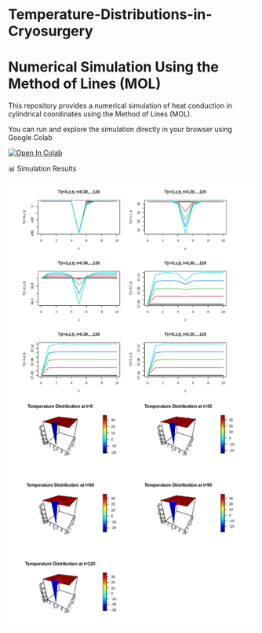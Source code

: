 # Temperature-Distributions-in-Cryosurgery
# Numerical Simulation Using the Method of Lines (MOL)

This repository provides a numerical simulation of heat conduction in cylindrical coordinates using the Method of Lines (MOL).

You can run and explore the simulation directly in your browser using Google Colab

[![Open In Colab](https://colab.research.google.com/assets/colab-badge.svg)](https://colab.research.google.com/drive/1Ae20rT4CQbv_8Bou3ZgvT16lY4TcigzN?usp=sharing)

📊 Simulation Results

![2D Temperature Distribution](2DPlot.png)
![3D Temperature Distribution](3DPlot.png)

